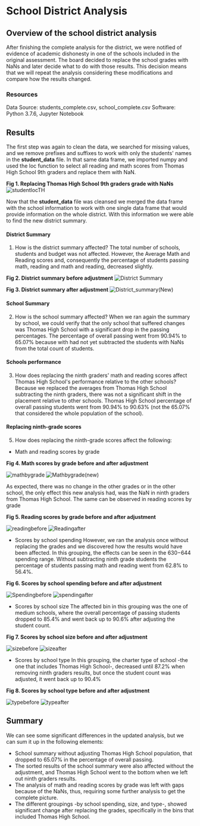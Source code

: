 # School District Analysis

## Overview of the school district analysis
After finishing the complete analysis for the district, we were notified of evidence of academic dishonesty in one of the schools included in the original assessment. The board decided to replace the school grades with NaNs and later decide what to do with those results. This decision means that we will repeat the analysis considering these modifications and compare how the results changed.

### Resources
Data Source: students_complete.csv, school_complete.csv
Software: Python 3.7.6, Jupyter Notebook

## Results
The first step was again to clean the data, we searched for missing values, and we remove prefixes and suffixes to work with only the students' names in the **student_data** file.
In that same data frame, we imported numpy and used the loc function to select all reading and math scores from Thomas High School 9th graders and replace them with NaN.

**Fig 1. Replacing Thomas High School 9th graders grade with NaNs**
![studentlocTH](https://user-images.githubusercontent.com/22451540/151423061-1d3b2bed-56f4-4336-b574-fee742cbd1a8.PNG)

Now that the **student_data** file was cleansed we merged the data frame with the school information to work with one single data frame that would provide information on the whole district. With this information we were able to find the new district summary.

#### District Summary

1. How is the district summary affected?
The total number of schools, students and budget was not affected. However, the Average Math and Reading scores and, consequently the percentage of students passing math, reading and math and reading, decreased slightly.


**Fig 2. District summary before adjustment**
![District Summary](https://user-images.githubusercontent.com/22451540/151420442-89921a71-d907-460a-8a0a-1b746bffbec6.PNG)


**Fig 3. District summary after adjustment**
![District_summary(New)](https://user-images.githubusercontent.com/22451540/151419881-5305176a-eea3-44b0-aa7a-ac969506cfa9.PNG)


#### School Summary

2. How is the school summary affected?
When we ran again the summary by school, we could verify that the only school that suffered changes was Thomas High School with a significant drop in the passing percentages. The percentage of overall passing went from 90.94% to 65.07% because with had not yet subtracted the students with NaNs from the total count of students.
 

#### Schools performance

3. How does replacing the ninth graders' math and reading scores affect Thomas High School's performance relative to the other schools?
Because we replaced the averages from Thomas High School subtracting the ninth graders, there was not a significant shift in the placement relative to other schools. Thomas High School percentage of overall passing students went from 90.94% to 90.63% (not the 65.07% that considered the whole population of the school).

#### Replacing ninth-grade scores

5. How does replacing the ninth-grade scores affect the following:
  - Math and reading scores by grade

**Fig 4. Math scores by grade before and after adjustment**

![mathbygrade](https://user-images.githubusercontent.com/22451540/151428454-b9e12c09-5e4f-474a-8fd4-794ec93e7cc9.PNG) ![Mathbygrade(new)](https://user-images.githubusercontent.com/22451540/151428467-c65b43df-acea-46c1-9eaf-4c99133f1d96.PNG)

As expected, there was no change in the other grades or in the other school, the only effect this new analysis had, was the NaN in ninth graders from Thomas High School. The same can be observed in reading scores by grade

**Fig 5. Reading scores by grade before and after adjustment**

![readingbefore](https://user-images.githubusercontent.com/22451540/151428900-72a0b138-0d97-4009-9db5-8d47d0a5e15b.PNG) ![Readingafter](https://user-images.githubusercontent.com/22451540/151428923-22a1ae3c-16a4-474b-a876-097fc15f98fe.PNG)

  - Scores by school spending
However, we ran the analysis once without replacing the grades and we discovered how the results would have been affected. In this grouping, the effects can be seen in the $630-$644 spending range. Without subtracting ninth grade students the percentage of students passing math and reading went from 62.8% to 56.4%. 

**Fig 6. Scores by school spending before and after adjustment**

![Spendingbefore](https://user-images.githubusercontent.com/22451540/151446149-7be5208a-dde0-4c9b-96ab-062a993aedde.PNG) 
![spendingafter](https://user-images.githubusercontent.com/22451540/151446159-d096b89c-64a1-4717-8e2d-ddbc13a31b59.PNG)

  - Scores by school size
The affected bin in this grouping was the one of medium schools, where the overall percentage of passing students dropped to 85.4% and went back up to 90.6% after adjusting the student count.

**Fig 7. Scores by school size before and after adjustment**

![sizebefore](https://user-images.githubusercontent.com/22451540/151446236-8ba18358-a79f-43cd-ab31-6bc6fe52a590.PNG)
![sizeafter](https://user-images.githubusercontent.com/22451540/151446252-6e41ae1c-6697-4939-899c-1265d977429d.PNG)


  - Scores by school type
In this grouping, the charter type of school -the one that includes Thomas High School-, decreased until 87.2% when removing ninth graders results, but once the student count was adjusted, it went back up to 90.4%
 
**Fig 8. Scores by school type before and after adjustment**

![typebefore](https://user-images.githubusercontent.com/22451540/151446291-01591634-82b4-4415-b0d0-cd788460e44d.PNG)
![typeafter](https://user-images.githubusercontent.com/22451540/151446298-f8950c07-165b-4ae8-9670-fb2a0f0e45aa.PNG)


## Summary

We can see some significant differences in the updated analysis, but we can sum it up in the following elements:
- School summary without adjusting Thomas High School population, that dropped to 65.07% in the percentage of overall passing.
- The sorted results of the school summary were also affected without the adjustment, and Thomas High School went to the bottom when we left out ninth graders results.
- The analysis of math and reading scores by grade was left with gaps because of the NaNs, thus, requiring some further analysis to get the complete picture.
- The different groupings -by school spending, size, and type-, showed significant change after replacing the grades, specifically in the bins that included Thomas High School.
